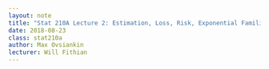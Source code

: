 ```yaml
---
layout: note
title: "Stat 210A Lecture 2: Estimation, Loss, Risk, Exponential Families"
date: 2018-08-23
class: stat210a
author: Max Ovsiankin
lecturer: Will Fithian
---
```


